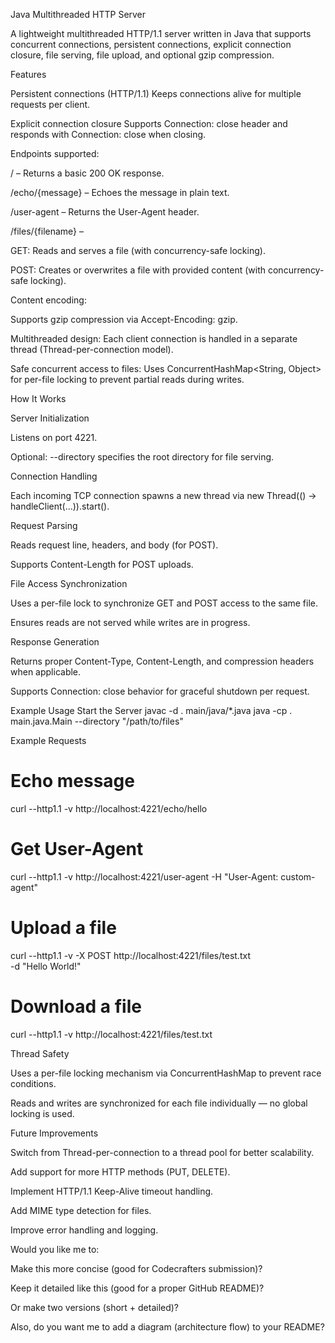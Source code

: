 Java Multithreaded HTTP Server

A lightweight multithreaded HTTP/1.1 server written in Java that supports concurrent connections, persistent connections, explicit connection closure, file serving, file upload, and optional gzip compression.

Features

Persistent connections (HTTP/1.1)
Keeps connections alive for multiple requests per client.

Explicit connection closure
Supports Connection: close header and responds with Connection: close when closing.

Endpoints supported:

/ – Returns a basic 200 OK response.

/echo/{message} – Echoes the message in plain text.

/user-agent – Returns the User-Agent header.

/files/{filename} –

GET: Reads and serves a file (with concurrency-safe locking).

POST: Creates or overwrites a file with provided content (with concurrency-safe locking).

Content encoding:

Supports gzip compression via Accept-Encoding: gzip.

Multithreaded design:
Each client connection is handled in a separate thread (Thread-per-connection model).

Safe concurrent access to files:
Uses ConcurrentHashMap<String, Object> for per-file locking to prevent partial reads during writes.

How It Works

Server Initialization

Listens on port 4221.

Optional: --directory <path> specifies the root directory for file serving.

Connection Handling

Each incoming TCP connection spawns a new thread via new Thread(() -> handleClient(...)).start().

Request Parsing

Reads request line, headers, and body (for POST).

Supports Content-Length for POST uploads.

File Access Synchronization

Uses a per-file lock to synchronize GET and POST access to the same file.

Ensures reads are not served while writes are in progress.

Response Generation

Returns proper Content-Type, Content-Length, and compression headers when applicable.

Supports Connection: close behavior for graceful shutdown per request.

Example Usage
Start the Server
javac -d . main/java/*.java
java -cp . main.java.Main --directory "/path/to/files"

Example Requests
# Echo message
curl --http1.1 -v http://localhost:4221/echo/hello

# Get User-Agent
curl --http1.1 -v http://localhost:4221/user-agent -H "User-Agent: custom-agent"

# Upload a file
curl --http1.1 -v -X POST http://localhost:4221/files/test.txt \
     -d "Hello World!"

# Download a file
curl --http1.1 -v http://localhost:4221/files/test.txt

Thread Safety

Uses a per-file locking mechanism via ConcurrentHashMap to prevent race conditions.

Reads and writes are synchronized for each file individually — no global locking is used.

Future Improvements

Switch from Thread-per-connection to a thread pool for better scalability.

Add support for more HTTP methods (PUT, DELETE).

Implement HTTP/1.1 Keep-Alive timeout handling.

Add MIME type detection for files.

Improve error handling and logging.

Would you like me to:

Make this more concise (good for Codecrafters submission)?

Keep it detailed like this (good for a proper GitHub README)?

Or make two versions (short + detailed)?

Also, do you want me to add a diagram (architecture flow) to your README?
